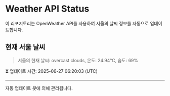
# Weather API Status

이 리포지토리는 OpenWeather API를 사용하여 서울의 날씨 정보를 자동으로 업데이트합니다.

## 현재 서울 날씨
> 서울의 현재 날씨: overcast clouds, 온도: 24.94°C, 습도: 69%

⏳ 업데이트 시간: 2025-06-27 06:20:03 (UTC)

---
자동 업데이트 봇에 의해 관리됩니다.
